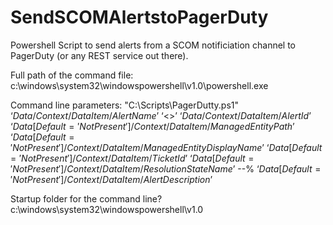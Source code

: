 # SendSCOMAlertstoPagerDuty
Powershell Script to send alerts from a SCOM notificiation channel to PagerDuty (or any REST service out there).

Full path of the command file:
c:\windows\system32\windowspowershell\v1.0\powershell.exe

Command line parameters:
"C:\Scripts\PagerDutty.ps1" ‘$Data/Context/DataItem/AlertName$’ ‘<<YOUR SERVICE KEY>>’ ‘$Data/Context/DataItem/AlertId$’ ‘$Data[Default='Not Present']/Context/DataItem/ManagedEntityPath$’ ‘$Data[Default='Not Present']/Context/DataItem/ManagedEntityDisplayName$’ ‘$Data[Default='Not Present']/Context/DataItem/TicketId$’ ‘$Data[Default='Not Present']/Context/DataItem/ResolutionStateName$’ --% ‘$Data[Default='Not Present']/Context/DataItem/AlertDescription$’

Startup folder for the command line?
c:\windows\system32\windowspowershell\v1.0
